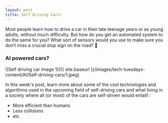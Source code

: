 ```yaml
---
layout: post
title: Self Driving Cars!
---
```


Most people learn how to drive a car in their late teenage years or as young adults, without much difficulty. But how do you get an automated system to do the same for you? What sort of sensors would you use to make sure you don’t miss a crucial stop sign on the road? 💫

### AI powered cars?
![Self driving car image 1]({{ site.baseurl }}/images/tech-tuesdays-content/AI/Self-driving-cars/1.jpeg)

In this week's post, learn more about some of the cool technologies and algorithms used in the upcoming field of self-driving cars and what living in a society where all (or most) of the cars are self-driven would entail!💡

 - More efficient than humans
 - Less collisions
 - etc 
 

